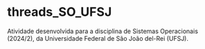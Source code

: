 # threads_SO_UFSJ
Atividade desenvolvida para a disciplina de Sistemas Operacionais (2024/2), da Universidade Federal de São João del-Rei (UFSJ).

